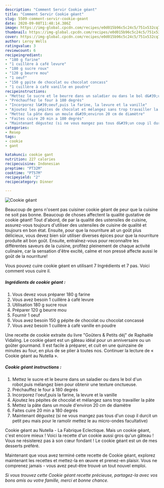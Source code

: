 ```yaml
---
description: "Comment Servir Cookie géant"
title: "Comment Servir Cookie géant"
slug: 5509-comment-servir-cookie-geant
date: 2020-09-08T11:48:14.386Z
image: https://img-global.cpcdn.com/recipes/e0d015b96c5c24c5/751x532cq70/cookie-geant-photo-principale-de-la-recette.jpg
thumbnail: https://img-global.cpcdn.com/recipes/e0d015b96c5c24c5/751x532cq70/cookie-geant-photo-principale-de-la-recette.jpg
cover: https://img-global.cpcdn.com/recipes/e0d015b96c5c24c5/751x532cq70/cookie-geant-photo-principale-de-la-recette.jpg
author: Leroy Wells
ratingvalue: 3
reviewcount: 6
recipeingredient:
- "180 g farine"
- "1 cuillère à café levure"
- "180 g sucre roux"
- "120 g beurre mou"
- "1 oeuf"
- "150 g ppite de chocolat ou chocolat concass"
- "1 cuillère à café vanille en poudre"
recipeinstructions:
- "Mettez le sucre et le beurre dans un saladier ou dans le bol d&#39;un robot,puis mélangez bien pour obtenir une texture onctueuse."
- "Préchauffez le four à 180 degrés"
- "Incorporez l&#39;oeuf,puis la farine, la levure et la vanille"
- "Ajoutez les pépites de chocolat et mélangez sans trop travailler la pâte"
- "Mettez la pâte dans un moule d&#39;environ 20 cm de diamètre"
- "Faites cuire 20 min a 180 degrés"
- "Maintenant dégustez (si ne vous mangez pas tous d&#39;un coup il durcit un petit peu mais pour le ramolir mettez le au micro-ondes facultative)"
categories:
- Resep
tags:
- cookie
- gant

katakunci: cookie gant 
nutrition: 227 calories
recipecuisine: Indonesian
preptime: "PT32M"
cooktime: "PT57M"
recipeyield: "2"
recipecategory: Dinner

---
```



![Cookie géant](https://img-global.cpcdn.com/recipes/e0d015b96c5c24c5/751x532cq70/cookie-geant-photo-principale-de-la-recette.jpg)

Beaucoup de gens n'osent pas cuisiner cookie géant de peur que la cuisine ne soit pas bonne. Beaucoup de choses affectent la qualité gustative de cookie géant! Tout d'abord, de par la qualité des ustensiles de cuisine, assurez-vous toujours d'utiliser des ustensiles de cuisine de qualité et toujours en bon état. Ensuite, pour que la nourriture ait un goût plus délicieux, vous devez bien sûr utiliser diverses épices pour que la nourriture produite ait bon goût. Ensuite, entraînez-vous pour reconnaître les différentes saveurs de la cuisine, profitez pleinement de chaque activité culinaire, car la sensation d'être excité, calme et non pressé affecte aussi le goût de la nourriture!

<!--inarticleads1-->

Vous pouvez cuire cookie géant en utilisant 7 Ingrédients et 7 pas. Voici comment vous cuire il.

##### Ingrédients de cookie géant :

1. Vous devez vous préparer 180 g farine
1. Vous avez besoin 1 cuillère à café levure
1. Utilisation 180 g sucre roux
1. Préparer 120 g beurre mou
1. Fournir 1 oeuf
1. Vous avez besoin 150 g pépite de chocolat ou chocolat concassé
1. Vous avez besoin 1 cuillère à café vanille en poudre


Une recette de cookie extraite du livre &#34;Goûters &amp; Petits déj&#34; de Raphaële Vidaling. Le cookie géant est un gâteau idéal pour un anniversaire ou un goûter gourmand. Il est facile à préparer, et cuit en une quinzaine de minutes au four, en plus de se plier à toutes nos. Continuer la lecture de « Cookie géant au Nutella ». 

<!--inarticleads2-->

##### Cookie géant instructions :

1. Mettez le sucre et le beurre dans un saladier ou dans le bol d&#39;un robot,puis mélangez bien pour obtenir une texture onctueuse.
1. Préchauffez le four à 180 degrés
1. Incorporez l&#39;oeuf,puis la farine, la levure et la vanille
1. Ajoutez les pépites de chocolat et mélangez sans trop travailler la pâte
1. Mettez la pâte dans un moule d&#39;environ 20 cm de diamètre
1. Faites cuire 20 min a 180 degrés
1. Maintenant dégustez (si ne vous mangez pas tous d&#39;un coup il durcit un petit peu mais pour le ramolir mettez le au micro-ondes facultative)


Cookie géant au Nutella - La Fabrique Eclectique. Mais un cookie géant, c&#39;est encore mieux ! Voici la recette d&#39;un cookie aussi gros qu&#39;un gâteau ! Vous ne résisterez pas à son cœur fondant ! Le cookie géant est un de mes desserts préféré. 

<!--inarticleads1-->

<p>
Maintenant que vous avez terminé cette recette de Cookie géant, explorez maintenant les recettes et mettez-la en œuvre et prenez-en plaisir. Vous ne comprenez jamais - vous avez peut-être trouvé un tout nouvel emploi.
</p>

<p>
<i>Si vous trouvez cette Cookie géant recette précieuse, partagez-la avec vos bons amis ou votre famille, merci et bonne chance.</i>
</p>
